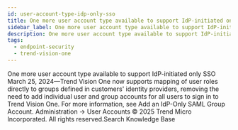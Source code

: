 ```yaml
---
id: user-account-type-idp-only-sso
title: One more user account type available to support IdP-initiated only SSO
sidebar_label: One more user account type available to support IdP-initiated only SSO
description: One more user account type available to support IdP-initiated only SSO
tags:
  - endpoint-security
  - trend-vision-one
---
```


 One more user account type available to support IdP-initiated only SSO March 25, 2024—Trend Vision One now supports mapping of user roles directly to groups defined in customers' identity providers, removing the need to add individual user and group accounts for all users to sign in to Trend Vision One. For more information, see Add an IdP-Only SAML Group Account. Administration → User Accounts © 2025 Trend Micro Incorporated. All rights reserved.Search Knowledge Base